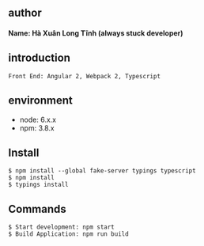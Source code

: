 ## author
#### Name: Hà Xuân Long Tĩnh (always stuck developer)

## introduction
```
Front End: Angular 2, Webpack 2, Typescript
```

## environment
- node: 6.x.x
- npm: 3.8.x

## Install
```
$ npm install --global fake-server typings typescript 
$ npm install
$ typings install
```

## Commands
```
$ Start development: npm start
$ Build Application: npm run build
```
